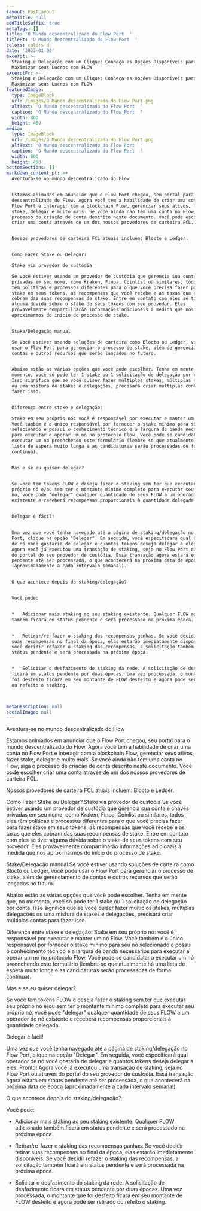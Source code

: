```yaml
---
layout: PostLayout
metaTitle: null
addTitleSuffix: true
metaTags: []
title: 'O Mundo descentralizado do Flow Port  '
titlePt: 'O Mundo descentralizado do Flow Port  '
colors: colors-d
date: '2023-01-02'
excerpt: >-
  Staking e Delegação com um Clique: Conheça as Opções Disponíveis para
  Maximizar seus Lucros com FLOW
excerptFr: >-
  Staking e Delegação com um Clique: Conheça as Opções Disponíveis para
  Maximizar seus Lucros com FLOW
featuredImage:
  type: ImageBlock
  url: /images/O Mundo descentralizado do Flow Port.png
  altText: 'O Mundo descentralizado do Flow Port  '
  caption: 'O Mundo descentralizado do Flow Port  '
  width: 800
  height: 450
media:
  type: ImageBlock
  url: /images/O Mundo descentralizado do Flow Port.png
  altText: 'O Mundo descentralizado do Flow Port  '
  caption: 'O Mundo descentralizado do Flow Port  '
  width: 800
  height: 450
bottomSections: []
markdown_content_pt: >+
  Aventura-se no mundo descentralizado do Flow


  Estamos animados em anunciar que o Flow Port chegou, seu portal para o mundo
  descentralizado do Flow. Agora você tem a habilidade de criar uma conta no
  Flow Port e interagir com a blockchain Flow, gerenciar seus ativos, fazer
  stake, delegar e muito mais. Se você ainda não tem uma conta no Flow, siga o
  processo de criação de conta descrito neste documento. Você pode escolher
  criar uma conta através de um dos nossos provedores de carteira FCL.


  Nossos provedores de carteira FCL atuais incluem: Blocto e Ledger.


  Como Fazer Stake ou Delegar?

  Stake via provedor de custódia

  Se você estiver usando um provedor de custódia que gerencia sua conta e chaves
  privadas em seu nome, como Kraken, Finoa, Coinlist ou similares, todos eles
  têm políticas e processos diferentes para o que você precisa fazer para fazer
  stake em seus tokens, as recompensas que você recebe e as taxas que eles
  cobram das suas recompensas de stake. Entre em contato com eles se tiver
  alguma dúvida sobre o stake de seus tokens com seu provedor. Eles
  provavelmente compartilharão informações adicionais à medida que nos
  aproximarmos do início do processo de stake.


  Stake/Delegação manual

  Se você estiver usando soluções de carteira como Blocto ou Ledger, você pode
  usar o Flow Port para gerenciar o processo de stake, além de gerenciamento de
  contas e outros recursos que serão lançados no futuro.


  Abaixo estão as várias opções que você pode escolher. Tenha em mente que, no
  momento, você só pode ter 1 stake ou 1 solicitação de delegação por conta.
  Isso significa que se você quiser fazer múltiplos stakes, múltiplas delegações
  ou uma mistura de stakes e delegações, precisará criar múltiplas contas para
  fazer isso.


  Diferença entre stake e delegação:

  Stake em seu próprio nó: você é responsável por executar e manter um nó Flow.
  Você também é o único responsável por fornecer o stake mínimo para seu nó
  selecionado e possui o conhecimento técnico e a largura de banda necessários
  para executar e operar um nó no protocolo Flow. Você pode se candidatar a
  executar um nó preenchendo este formulário (lembre-se que atualmente há uma
  lista de espera muito longa e as candidaturas serão processadas de forma
  contínua).


  Mas e se eu quiser delegar?


  Se você tem tokens FLOW e deseja fazer o staking sem ter que executar seu
  próprio nó e/ou sem ter o montante mínimo completo para executar seu próprio
  nó, você pode "delegar" qualquer quantidade de seus FLOW a um operador de nó
  existente e receberá recompensas proporcionais à quantidade delegada.


  Delegar é fácil!


  Uma vez que você tenha navegado até a página de staking/delegação no Flow
  Port, clique na opção "Delegar". Em seguida, você especificará qual operador
  de nó você gostaria de delegar e quantos tokens deseja delegar a eles. Pronto!
  Agora você já executou uma transação de staking, seja no Flow Port ou através
  do portal do seu provedor de custódia. Essa transação agora estará em status
  pendente até ser processada, o que acontecerá na próxima data de época
  (aproximadamente a cada intervalo semanal).


  O que acontece depois do staking/delegação?


  Você pode:


  *   Adicionar mais staking ao seu staking existente. Qualquer FLOW adicionado
  também ficará em status pendente e será processado na próxima época.


  *   Retirar/re-fazer o staking das recompensas ganhas. Se você decidir retirar
  suas recompensas no final da época, elas estarão imediatamente disponíveis. Se
  você decidir refazer o staking das recompensas, a solicitação também ficará em
  status pendente e será processada na próxima época.


  *   Solicitar o desfazimento do staking da rede. A solicitação de desfazimento
  ficará em status pendente por duas épocas. Uma vez processada, o montante que
  foi desfeito ficará em seu montante de FLOW desfeito e agora pode ser retirado
  ou refeito o staking.



metaDescription: null
socialImage: null
---
```

Aventura-se no mundo descentralizado do Flow

Estamos animados em anunciar que o Flow Port chegou, seu portal para o mundo descentralizado do Flow. Agora você tem a habilidade de criar uma conta no Flow Port e interagir com a blockchain Flow, gerenciar seus ativos, fazer stake, delegar e muito mais. Se você ainda não tem uma conta no Flow, siga o processo de criação de conta descrito neste documento. Você pode escolher criar uma conta através de um dos nossos provedores de carteira FCL.

Nossos provedores de carteira FCL atuais incluem: Blocto e Ledger.

Como Fazer Stake ou Delegar?
Stake via provedor de custódia
Se você estiver usando um provedor de custódia que gerencia sua conta e chaves privadas em seu nome, como Kraken, Finoa, Coinlist ou similares, todos eles têm políticas e processos diferentes para o que você precisa fazer para fazer stake em seus tokens, as recompensas que você recebe e as taxas que eles cobram das suas recompensas de stake. Entre em contato com eles se tiver alguma dúvida sobre o stake de seus tokens com seu provedor. Eles provavelmente compartilharão informações adicionais à medida que nos aproximarmos do início do processo de stake.

Stake/Delegação manual
Se você estiver usando soluções de carteira como Blocto ou Ledger, você pode usar o Flow Port para gerenciar o processo de stake, além de gerenciamento de contas e outros recursos que serão lançados no futuro.

Abaixo estão as várias opções que você pode escolher. Tenha em mente que, no momento, você só pode ter 1 stake ou 1 solicitação de delegação por conta. Isso significa que se você quiser fazer múltiplos stakes, múltiplas delegações ou uma mistura de stakes e delegações, precisará criar múltiplas contas para fazer isso.

Diferença entre stake e delegação:
Stake em seu próprio nó: você é responsável por executar e manter um nó Flow. Você também é o único responsável por fornecer o stake mínimo para seu nó selecionado e possui o conhecimento técnico e a largura de banda necessários para executar e operar um nó no protocolo Flow. Você pode se candidatar a executar um nó preenchendo este formulário (lembre-se que atualmente há uma lista de espera muito longa e as candidaturas serão processadas de forma contínua).

Mas e se eu quiser delegar?

Se você tem tokens FLOW e deseja fazer o staking sem ter que executar seu próprio nó e/ou sem ter o montante mínimo completo para executar seu próprio nó, você pode "delegar" qualquer quantidade de seus FLOW a um operador de nó existente e receberá recompensas proporcionais à quantidade delegada.

Delegar é fácil!

Uma vez que você tenha navegado até a página de staking/delegação no Flow Port, clique na opção "Delegar". Em seguida, você especificará qual operador de nó você gostaria de delegar e quantos tokens deseja delegar a eles. Pronto! Agora você já executou uma transação de staking, seja no Flow Port ou através do portal do seu provedor de custódia. Essa transação agora estará em status pendente até ser processada, o que acontecerá na próxima data de época (aproximadamente a cada intervalo semanal).

O que acontece depois do staking/delegação?

Você pode:

*   Adicionar mais staking ao seu staking existente. Qualquer FLOW adicionado também ficará em status pendente e será processado na próxima época.

*   Retirar/re-fazer o staking das recompensas ganhas. Se você decidir retirar suas recompensas no final da época, elas estarão imediatamente disponíveis. Se você decidir refazer o staking das recompensas, a solicitação também ficará em status pendente e será processada na próxima época.

*   Solicitar o desfazimento do staking da rede. A solicitação de desfazimento ficará em status pendente por duas épocas. Uma vez processada, o montante que foi desfeito ficará em seu montante de FLOW desfeito e agora pode ser retirado ou refeito o staking.

